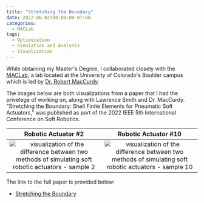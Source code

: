 ```yaml
---
title: "Stretching the Boundary"
date: 2022-06-02T00:00:00-07:00
categories:
  - MACLab
tags:
  - Optimization
  - Simulation and Analysis
  - Visualization
---
```


While obtaining my Master's Degree, I collaborated closely with the [MACLab](https://www.matterassembly.org/), a lab located at the University of Colorado's Boulder campus which is led by [Dr. Robert MacCurdy](https://www.colorado.edu/mechanical/robert-maccurdy).

The images below are both visualizations from a paper that I had the privelege of working on, along with Lawrence Smith and Dr. MacCurdy. "Stretching the Boundary: Shell Finite Elements for Pneumatic Soft Actuators," was published as part of the 2022 IEEE 5th International Conference on Soft Robotics.

| Robotic Actuator #2 | Robotic Actuator #10 |
| :-------------------------: | :-------------------------: |
| ![visualization of the difference between two methods of simulating soft robotic actuators - sample 2](https://jacob-haimes.github.io/assets/images/f2.png) | ![visualization of the difference between two methods of simulating soft robotic actuators - sample 10](https://jacob-haimes.github.io/assets/images/f10.png) |

The link to the full paper is provided below:
- <a href="https://jacob-haimes.github.io/PDFs/Smith-Haimes-MacCurdy_Shell-Elements_ROBOSOFT.pdf" target="_blank" rel="noreferrer noopener">Stretching the Boundary</a>
